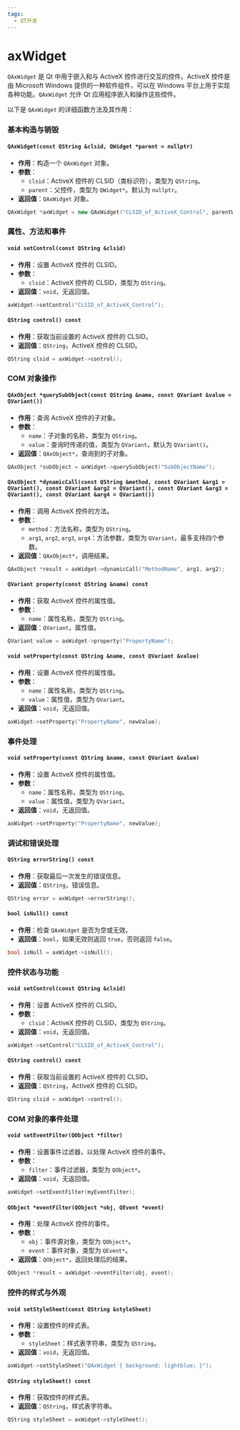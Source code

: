 ```yaml
---
tags:
  - QT开发
---
```

# axWidget

`QAxWidget` 是 Qt 中用于嵌入和与 ActiveX 控件进行交互的控件。ActiveX 控件是由 Microsoft Windows 提供的一种软件组件，可以在 Windows 平台上用于实现各种功能。`QAxWidget` 允许 Qt 应用程序嵌入和操作这些控件。

以下是 `QAxWidget` 的详细函数方法及其作用：

### 基本构造与销毁

#### `QAxWidget(const QString &clsid, QWidget *parent = nullptr)`

- **作用**：构造一个 `QAxWidget` 对象。
- **参数**：
  - `clsid`：ActiveX 控件的 CLSID（类标识符），类型为 `QString`。
  - `parent`：父控件，类型为 `QWidget*`。默认为 `nullptr`。
- **返回值**：`QAxWidget` 对象。

```cpp
QAxWidget *axWidget = new QAxWidget("CLSID_of_ActiveX_Control", parentWidget);
```

### 属性、方法和事件

#### `void setControl(const QString &clsid)`

- **作用**：设置 ActiveX 控件的 CLSID。
- **参数**：
  - `clsid`：ActiveX 控件的 CLSID，类型为 `QString`。
- **返回值**：`void`，无返回值。

```cpp
axWidget->setControl("CLSID_of_ActiveX_Control");
```

#### `QString control() const`

- **作用**：获取当前设置的 ActiveX 控件的 CLSID。
- **返回值**：`QString`，ActiveX 控件的 CLSID。

```cpp
QString clsid = axWidget->control();
```

### COM 对象操作

#### `QAxObject *querySubObject(const QString &name, const QVariant &value = QVariant())`

- **作用**：查询 ActiveX 控件的子对象。
- **参数**：
  - `name`：子对象的名称，类型为 `QString`。
  - `value`：查询时传递的值，类型为 `QVariant`，默认为 `QVariant()`。
- **返回值**：`QAxObject*`，查询到的子对象。

```cpp
QAxObject *subObject = axWidget->querySubObject("SubObjectName");
```

#### `QAxObject *dynamicCall(const QString &method, const QVariant &arg1 = QVariant(), const QVariant &arg2 = QVariant(), const QVariant &arg3 = QVariant(), const QVariant &arg4 = QVariant())`

- **作用**：调用 ActiveX 控件的方法。
- **参数**：
  - `method`：方法名称，类型为 `QString`。
  - `arg1`, `arg2`, `arg3`, `arg4`：方法参数，类型为 `QVariant`，最多支持四个参数。
- **返回值**：`QAxObject*`，调用结果。

```cpp
QAxObject *result = axWidget->dynamicCall("MethodName", arg1, arg2);
```

#### `QVariant property(const QString &name) const`

- **作用**：获取 ActiveX 控件的属性值。
- **参数**：
  - `name`：属性名称，类型为 `QString`。
- **返回值**：`QVariant`，属性值。

```cpp
QVariant value = axWidget->property("PropertyName");
```

#### `void setProperty(const QString &name, const QVariant &value)`

- **作用**：设置 ActiveX 控件的属性值。
- **参数**：
  - `name`：属性名称，类型为 `QString`。
  - `value`：属性值，类型为 `QVariant`。
- **返回值**：`void`，无返回值。

```cpp
axWidget->setProperty("PropertyName", newValue);
```

### 事件处理

#### `void setProperty(const QString &name, const QVariant &value)`

- **作用**：设置 ActiveX 控件的属性值。
- **参数**：
  - `name`：属性名称，类型为 `QString`。
  - `value`：属性值，类型为 `QVariant`。
- **返回值**：`void`，无返回值。

```cpp
axWidget->setProperty("PropertyName", newValue);
```

### 调试和错误处理

#### `QString errorString() const`

- **作用**：获取最后一次发生的错误信息。
- **返回值**：`QString`，错误信息。

```cpp
QString error = axWidget->errorString();
```

#### `bool isNull() const`

- **作用**：检查 `QAxWidget` 是否为空或无效。
- **返回值**：`bool`，如果无效则返回 `true`，否则返回 `false`。

```cpp
bool isNull = axWidget->isNull();
```

### 控件状态与功能

#### `void setControl(const QString &clsid)`

- **作用**：设置 ActiveX 控件的 CLSID。
- **参数**：
  - `clsid`：ActiveX 控件的 CLSID，类型为 `QString`。
- **返回值**：`void`，无返回值。

```cpp
axWidget->setControl("CLSID_of_ActiveX_Control");
```

#### `QString control() const`

- **作用**：获取当前设置的 ActiveX 控件的 CLSID。
- **返回值**：`QString`，ActiveX 控件的 CLSID。

```cpp
QString clsid = axWidget->control();
```

### COM 对象的事件处理

#### `void setEventFilter(QObject *filter)`

- **作用**：设置事件过滤器，以处理 ActiveX 控件的事件。
- **参数**：
  - `filter`：事件过滤器，类型为 `QObject*`。
- **返回值**：`void`，无返回值。

```cpp
axWidget->setEventFilter(myEventFilter);
```

#### `QObject *eventFilter(QObject *obj, QEvent *event)`

- **作用**：处理 ActiveX 控件的事件。
- **参数**：
  - `obj`：事件源对象，类型为 `QObject*`。
  - `event`：事件对象，类型为 `QEvent*`。
- **返回值**：`QObject*`，返回处理后的结果。

```cpp
QObject *result = axWidget->eventFilter(obj, event);
```

### 控件的样式与外观

#### `void setStyleSheet(const QString &styleSheet)`

- **作用**：设置控件的样式表。
- **参数**：
  - `styleSheet`：样式表字符串，类型为 `QString`。
- **返回值**：`void`，无返回值。

```cpp
axWidget->setStyleSheet("QAxWidget { background: lightblue; }");
```

#### `QString styleSheet() const`

- **作用**：获取控件的样式表。
- **返回值**：`QString`，样式表字符串。

```cpp
QString styleSheet = axWidget->styleSheet();
```
